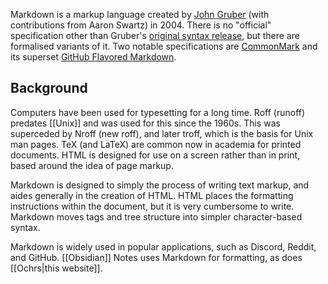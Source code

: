 Markdown is a markup language created by [John Gruber](https://daringfireball.net) (with contributions from Aaron Swartz) in 2004. There is no "official" specification other than Gruber's [original syntax release](https://daringfireball.net/projects/markdown/), but there are formalised variants of it. Two notable specifications are [CommonMark](https://commonmark.org/) and its superset [GitHub Flavored Markdown](https://github.github.com/gfm/).

## Background

Computers have been used for typesetting for a long time. Roff (runoff) predates [[Unix]] and was used for this since the 1960s. This was superceded by Nroff (new roff), and later troff, which is the basis for Unix man pages. TeX (and LaTeX) are common now in academia for printed documents. HTML is designed for use on a screen rather than in print, based around the idea of page markup.

Markdown is designed to simply the process of writing text markup, and aides generally in the creation of HTML. HTML places the formatting instructions within the document, but it is very cumbersome to write. Markdown moves tags and tree structure into simpler character-based syntax.

Markdown is widely used in popular applications, such as Discord, Reddit, and GitHub. [[Obsidian]] Notes uses Markdown for formatting, as does [[Ochrs|this website]].
